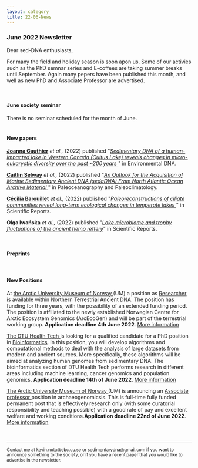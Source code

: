 ```yaml
---
layout: category
title: 22-06-News
---
```


<div class="section">
<h3 class="section-title underline">June 2022 Newsletter</h3>
</div>
<p>Dear sed-DNA enthusiasts,</p>

<div class="intro">
<p>For many the field and holiday season is soon apon us. Some of our activies such as the PhD semnar series and E-coffees are taking summer breaks until September. Again many pepers have been published this month, and well as new PhD and Associate Professor are advertised.</p>

<br>
<div class="intro">
<h4 class="section-title underline">June society seminar</h4><p>
There is no seminar scheduled for the month of June.

<br>
<br>
<div class="intro">
<h4 class="section-title underline">New papers</h4>

<p><a href="https://www.researchgate.net/profile/Joanna-Gauthier-2" target="_blank"><b>Joanna Gauthier</b></a> <i>et al.,</i> (2022) published "<a href="https://doi.org/10.1002/edn3.310" target="_blank"><u><i>Sedimentary DNA of a human-impacted lake in Western Canada (Cultus Lake) reveals changes in micro-eukaryotic diversity over the past ~200 years </i></u></a>" in Environmental DNA.</p>

<p><a href="https://www.researchgate.net/profile/Caitlin-Selway" target="_blank"><b>Caitlin Selway</b></a> <i>et al.,</i> (2022) published "<a href="https://doi.org/10.1029/2021PA004372" target="_blank"><u><i>An Outlook for the Acquisition of Marine Sedimentary Ancient DNA (sedaDNA) From North Atlantic Ocean Archive Material </i></u></a>" in Paleoceanography and Paleoclimatology.</p>

<p><a href="https://www.researchgate.net/profile/Cecilia-Barouillet" target="_blank"><b>Cécilia Barouillet</b></a> <i>et al.,</i> (2022) published "<a href="https://doi.org/10.1038/s41598-022-12041-7" target="_blank"><u><i>Paleoreconstructions of ciliate communities reveal long-term ecological changes in temperate lakes </i></u></a>" in Scientific Reports.</p>

<p><b>Olga Iwańska</b> <i>et al.,</i> (2022) published "<a href="https://doi.org/10.1038/s41598-022-12761-w" target="_blank"><u><i>Lake microbiome and trophy fluctuations of the ancient hemp rettery</i></u></a>" in Scientific Reports.</p>

<br>
<div class="intro">
<h4 class="section-title underline">Preprints</h4>

<br>
<h4 class="section-title underline">New Positions</h4>

<p>At <a href="https://en.uit.no/tmu" target="_blank"><u>the Arctic University Museum of Norway </u></a>(UM) a position as <a href="https://www.jobbnorge.no/en/available-jobs/job/222676/researcher-in-northern-terrestrial-ancient-dna" target="_blank"><u>Researcher</u></a> is available within Northern Terrestrial Ancient DNA. The position has funding for three years, with the possibility of an extended funding period. The position is affiliated to the newly established Norwegian Centre for Arctic Ecosystem Genomics (ArcEcoGen) and will be part of the terrestrial working group. <b> Application deadline 4th June 2022</b>. <a href="https://www.jobbnorge.no/en/available-jobs/job/222676/researcher-in-northern-terrestrial-ancient-dna" target="_blank"><u> More information</u></a> </p>

<p><a href="https://www.healthtech.dtu.dk/english" target="_blank"><u>The DTU Health Tech </u></a> is looking for a qualified candidate for a PhD position in  <a href="https://www.dtu.dk/english/about/job-and-career/vacant-positions/job?id=09a1546e-7501-47c5-bca9-ee43605153f7" target="_blank"><u> Bioinformatics</u></a>. In this position, you will develop algorithms and computational methods to deal with the analysis of large datasets from modern and ancient sources. More specifically, these algorithms will be aimed at analyzing human genomes from sedimentary DNA. The bioinformatics section of DTU Health Tech performs research in different areas including machine learning, cancer genomics and population genomics. <b>Application deadline 14th of June 2022</b>. <a href="https://www.dtu.dk/english/about/job-and-career/vacant-positions/job?id=09a1546e-7501-47c5-bca9-ee43605153f7" target="_blank"><u> More information</u></a> </p>

<p><a href="https://en.uit.no/tmu" target="_blank"><u>The Arctic University Museum of Norway </u></a>(UM) is announcing an <a href="https://www.jobbnorge.no/en/available-jobs/job/226631/associate-professor-in-archaeogenomics" target="_blank"><u>Associate professor </u></a> position in archaeogenomicsis. This is full-time fully funded permanent post that is effectively research only (with some curatorial responsibility and teaching possible) with a good rate of pay and excellent welfare and working conditions.<b>Application deadline 22nd of June 2022</b>.<a href="https://www.jobbnorge.no/en/available-jobs/job/226631/associate-professor-in-archaeogenomics" target="_blank"><u> More information</u></a> </p>

<br>
<hr />
<p><small>Contact me at kevin.nota@ebc.uu.se or sedimentarydna@gmail.com if you want to announce something to the society, or if you have a recent paper that you would like to advertise in the newsletter.</small></p>
